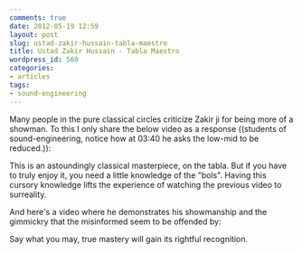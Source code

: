 ```yaml
---
comments: true
date: 2012-05-19 12:59
layout: post
slug: ustad-zakir-hussain-tabla-maestro
title: Ustad Zakir Hussain - Tabla Maestro
wordpress_id: 569
categories:
- articles
tags:
- sound-engineering
---
```


Many people in the pure classical circles criticize Zakir ji for being more of a showman. To this I only share the below video as a response ((students of sound-engineering, notice how at 03:40 he asks the low-mid to be reduced.)):





This is an astoundingly classical masterpiece, on the tabla. But if you have to truly enjoy it, you need a little knowledge of the "bols". Having this cursory knowledge lifts the experience of watching the previous video to surreality.

And here's a video where he demonstrates his showmanship and the gimmickry that the misinformed seem to be offended by:






Say what you may, true mastery will gain its rightful recognition.
